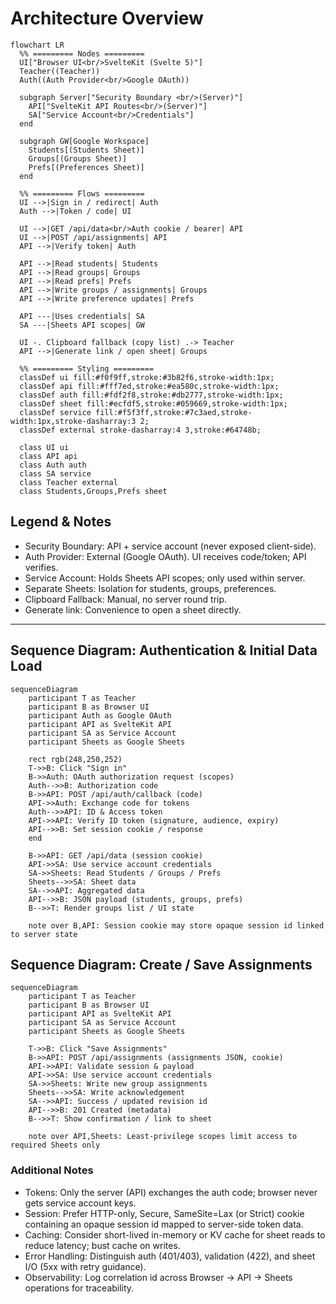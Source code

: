 # Architecture Overview

```mermaid
flowchart LR
  %% ========= Nodes =========
  UI["Browser UI<br/>SvelteKit (Svelte 5)"]
  Teacher((Teacher))
  Auth((Auth Provider<br/>Google OAuth))

  subgraph Server["Security Boundary <br/>(Server)"]
    API["SvelteKit API Routes<br/>(Server)"]
    SA["Service Account<br/>Credentials"]
  end

  subgraph GW[Google Workspace]
    Students[(Students Sheet)]
    Groups[(Groups Sheet)]
    Prefs[(Preferences Sheet)]
  end

  %% ========= Flows =========
  UI -->|Sign in / redirect| Auth
  Auth -->|Token / code| UI

  UI -->|GET /api/data<br/>Auth cookie / bearer| API
  UI -->|POST /api/assignments| API
  API -->|Verify token| Auth

  API -->|Read students| Students
  API -->|Read groups| Groups
  API -->|Read prefs| Prefs
  API -->|Write groups / assignments| Groups
  API -->|Write preference updates| Prefs

  API ---|Uses credentials| SA
  SA ---|Sheets API scopes| GW

  UI -. Clipboard fallback (copy list) .-> Teacher
  API -->|Generate link / open sheet| Groups

  %% ========= Styling =========
  classDef ui fill:#f0f9ff,stroke:#3b82f6,stroke-width:1px;
  classDef api fill:#fff7ed,stroke:#ea580c,stroke-width:1px;
  classDef auth fill:#fdf2f8,stroke:#db2777,stroke-width:1px;
  classDef sheet fill:#ecfdf5,stroke:#059669,stroke-width:1px;
  classDef service fill:#f5f3ff,stroke:#7c3aed,stroke-width:1px,stroke-dasharray:3 2;
  classDef external stroke-dasharray:4 3,stroke:#64748b;

  class UI ui
  class API api
  class Auth auth
  class SA service
  class Teacher external
  class Students,Groups,Prefs sheet
```

## Legend & Notes
- Security Boundary: API + service account (never exposed client-side).
- Auth Provider: External (Google OAuth). UI receives code/token; API verifies.
- Service Account: Holds Sheets API scopes; only used within server.
- Separate Sheets: Isolation for students, groups, preferences.
- Clipboard Fallback: Manual, no server round trip.
- Generate link: Convenience to open a sheet directly.

---

## Sequence Diagram: Authentication & Initial Data Load

```mermaid
sequenceDiagram
    participant T as Teacher
    participant B as Browser UI
    participant Auth as Google OAuth
    participant API as SvelteKit API
    participant SA as Service Account
    participant Sheets as Google Sheets

    rect rgb(248,250,252)
    T->>B: Click "Sign in"
    B->>Auth: OAuth authorization request (scopes)
    Auth-->>B: Authorization code
    B->>API: POST /api/auth/callback (code)
    API->>Auth: Exchange code for tokens
    Auth-->>API: ID & Access token
    API->>API: Verify ID token (signature, audience, expiry)
    API-->>B: Set session cookie / response
    end

    B->>API: GET /api/data (session cookie)
    API->>SA: Use service account credentials
    SA->>Sheets: Read Students / Groups / Prefs
    Sheets-->>SA: Sheet data
    SA-->>API: Aggregated data
    API-->>B: JSON payload (students, groups, prefs)
    B-->>T: Render groups list / UI state

    note over B,API: Session cookie may store opaque session id linked to server state
```

## Sequence Diagram: Create / Save Assignments

```mermaid
sequenceDiagram
    participant T as Teacher
    participant B as Browser UI
    participant API as SvelteKit API
    participant SA as Service Account
    participant Sheets as Google Sheets

    T->>B: Click "Save Assignments"
    B->>API: POST /api/assignments (assignments JSON, cookie)
    API->>API: Validate session & payload
    API->>SA: Use service account credentials
    SA->>Sheets: Write new group assignments
    Sheets-->>SA: Write acknowledgement
    SA-->>API: Success / updated revision id
    API-->>B: 201 Created (metadata)
    B-->>T: Show confirmation / link to sheet

    note over API,Sheets: Least-privilege scopes limit access to required Sheets only
```

### Additional Notes
- Tokens: Only the server (API) exchanges the auth code; browser never gets service account keys.
- Session: Prefer HTTP-only, Secure, SameSite=Lax (or Strict) cookie containing an opaque session id mapped to server-side token data.
- Caching: Consider short-lived in-memory or KV cache for sheet reads to reduce latency; bust cache on writes.
- Error Handling: Distinguish auth (401/403), validation (422), and sheet I/O (5xx with retry guidance).
- Observability: Log correlation id across Browser -> API -> Sheets operations for traceability.